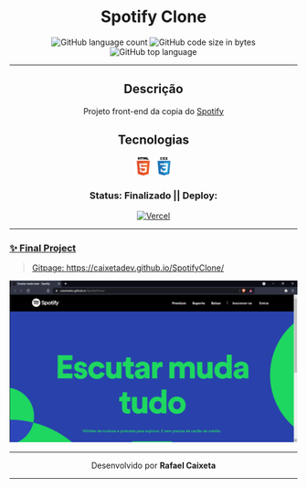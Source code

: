 <h1 align = "center"> Spotify Clone</h1>
<p align = "center"><img alt="GitHub language count" src="https://img.shields.io/github/languages/count/Caixetadev/spotifyclone">
  <img alt="GitHub code size in bytes" src="https://img.shields.io/github/languages/code-size/Caixetadev/spotifyclone?color=black">
  <img alt="GitHub top language" src="https://img.shields.io/github/languages/top/caixetadev/spotifyclone?color=green">
  
  ---
  
 <h2 align = "center"> Descrição </h2>
 <p align = "center"> Projeto front-end da copia do <a href="https://www.spotify.com/br/">Spotify</a> </p>

<h2 align = "center">Tecnologias </h2>

<p align = "center">
<code><img height="32" src="https://raw.githubusercontent.com/github/explore/80688e429a7d4ef2fca1e82350fe8e3517d3494d/topics/html/html.png" alt="HTML5"/></code>
<code><img height="32" src="https://raw.githubusercontent.com/github/explore/80688e429a7d4ef2fca1e82350fe8e3517d3494d/topics/css/css.png" alt="CSS"/></code>

</p>

<h3 align = "center">Status: Finalizado || Deploy: </h3>  
<p align = "center"><a href = "https://caixetadev.github.io/SpotifyClone/"><img alt="Vercel" src="https://img.shields.io/badge/vercel%20-%23000000.svg?&style=for-the-badge&logo=vercel&logoColor=white"/</a></p>

---
### ✨ Final Project
> Gitpage: https://caixetadev.github.io/SpotifyClone/
<p align="center">
  <img src="https://github.com/Caixetadev/SpotifyClone/blob/main/img/spotifybg.png" alt="Devfinance" />
</p>

---

<p align = "center"> Desenvolvido por <b>Rafael Caixeta</b></p>

---
